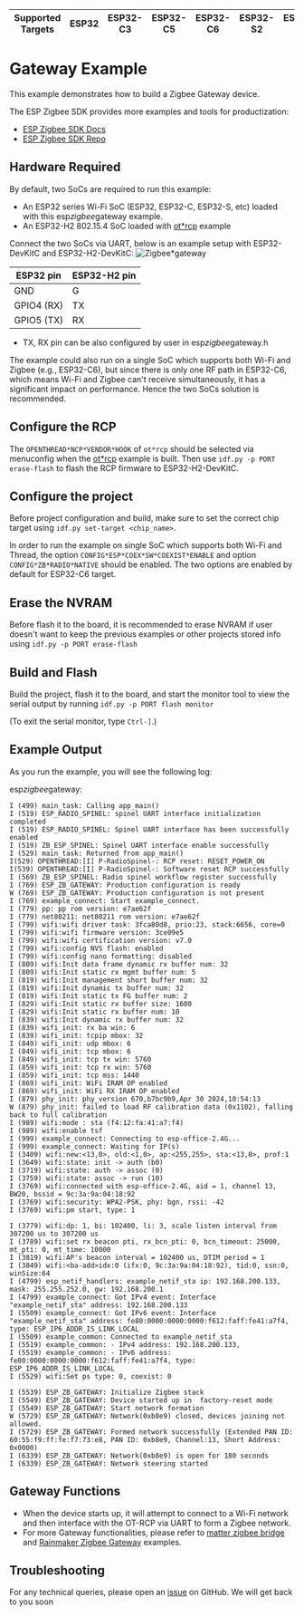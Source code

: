 | Supported Targets | ESP32 | ESP32-C3 | ESP32-C5 | ESP32-C6 | ESP32-S2 | ESP32-S3 |
| ----------------- | ----- | -------- | -------- | -------- | -------- | -------- |

# Gateway Example

This example demonstrates how to build a Zigbee Gateway device.

The ESP Zigbee SDK provides more examples and tools for productization:
* [ESP Zigbee SDK Docs](https://docs.espressif.com/projects/esp-zigbee-sdk)
* [ESP Zigbee SDK Repo](https://github.com/espressif/esp-zigbee-sdk)

## Hardware Required

By default, two SoCs are required to run this example:
* An ESP32 series Wi-Fi SoC (ESP32, ESP32-C, ESP32-S, etc) loaded with this esp*zigbee*gateway example.
* An ESP32-H2 802.15.4 SoC loaded with [ot*rcp](../../openthread/ot*rcp/) example

Connect the two SoCs via UART, below is an example setup with ESP32-DevKitC and ESP32-H2-DevKitC:
![Zigbee*gateway](../../openthread/ot*br/image/thread-border-router-esp32-esp32h2.jpg)

ESP32 pin     | ESP32-H2 pin
------------- |-------------
   GND        |    G
   GPIO4 (RX) |    TX
   GPIO5 (TX) |    RX

* TX, RX pin can be also configured by user in esp*zigbee*gateway.h

The example could also run on a single SoC which supports both Wi-Fi and Zigbee (e.g., ESP32-C6), but since there is only one RF path in ESP32-C6, which means Wi-Fi and Zigbee can't receive simultaneously, it has a significant impact on performance. Hence the two SoCs solution is recommended.

## Configure the RCP

The `OPENTHREAD*NCP*VENDOR*HOOK` of `ot*rcp` should be selected via menuconfig when the [ot*rcp](../../openthread/ot*rcp/) example is built. Then use `idf.py -p PORT erase-flash` to flash the RCP firmware to ESP32-H2-DevKitC.

## Configure the project

Before project configuration and build, make sure to set the correct chip target using `idf.py set-target <chip_name>`.

In order to run the example on single SoC which supports both Wi-Fi and Thread, the option `CONFIG*ESP*COEX*SW*COEXIST*ENABLE` and option `CONFIG*ZB*RADIO*NATIVE` should be enabled. The two options are enabled by default for ESP32-C6 target.

## Erase the NVRAM 

Before flash it to the board, it is recommended to erase NVRAM if user doesn't want to keep the previous examples or other projects stored info using `idf.py -p PORT erase-flash`

## Build and Flash

Build the project, flash it to the board, and start the monitor tool to view the serial output by running `idf.py -p PORT flash monitor`

(To exit the serial monitor, type ``Ctrl-]``.)

## Example Output

As you run the example, you will see the following log:

esp*zigbee*gateway:
```
I (499) main_task: Calling app_main()
I (519) ESP_RADIO_SPINEL: spinel UART interface initialization completed
I (519) ESP_RADIO_SPINEL: Spinel UART interface has been successfully enabled
I (519) ZB_ESP_SPINEL: Spinel UART interface enable successfully
I (529) main_task: Returned from app_main()
I(529) OPENTHREAD:[I] P-RadioSpinel-: RCP reset: RESET_POWER_ON
I(539) OPENTHREAD:[I] P-RadioSpinel-: Software reset RCP successfully
I (569) ZB_ESP_SPINEL: Radio spinel workflow register successfully
I (769) ESP_ZB_GATEWAY: Production configuration is ready
W (769) ESP_ZB_GATEWAY: Production configuration is not present
I (769) example_connect: Start example_connect.
I (779) pp: pp rom version: e7ae62f
I (779) net80211: net80211 rom version: e7ae62f
I (799) wifi:wifi driver task: 3fca80d8, prio:23, stack:6656, core=0
I (799) wifi:wifi firmware version: 3ce09e5
I (799) wifi:wifi certification version: v7.0
I (799) wifi:config NVS flash: enabled
I (799) wifi:config nano formatting: disabled
I (809) wifi:Init data frame dynamic rx buffer num: 32
I (809) wifi:Init static rx mgmt buffer num: 5
I (819) wifi:Init management short buffer num: 32
I (819) wifi:Init dynamic tx buffer num: 32
I (819) wifi:Init static tx FG buffer num: 2
I (829) wifi:Init static rx buffer size: 1600
I (829) wifi:Init static rx buffer num: 10
I (839) wifi:Init dynamic rx buffer num: 32
I (839) wifi_init: rx ba win: 6
I (839) wifi_init: tcpip mbox: 32
I (849) wifi_init: udp mbox: 6
I (849) wifi_init: tcp mbox: 6
I (849) wifi_init: tcp tx win: 5760
I (859) wifi_init: tcp rx win: 5760
I (859) wifi_init: tcp mss: 1440
I (869) wifi_init: WiFi IRAM OP enabled
I (869) wifi_init: WiFi RX IRAM OP enabled
I (879) phy_init: phy_version 670,b7bc9b9,Apr 30 2024,10:54:13
W (879) phy_init: failed to load RF calibration data (0x1102), falling back to full calibration
I (989) wifi:mode : sta (f4:12:fa:41:a7:f4)
I (989) wifi:enable tsf
I (999) example_connect: Connecting to esp-office-2.4G...
I (999) example_connect: Waiting for IP(s)
I (3409) wifi:new:<13,0>, old:<1,0>, ap:<255,255>, sta:<13,0>, prof:1
I (3649) wifi:state: init -> auth (b0)
I (3719) wifi:state: auth -> assoc (0)
I (3759) wifi:state: assoc -> run (10)
I (3769) wifi:connected with esp-office-2.4G, aid = 1, channel 13, BW20, bssid = 9c:3a:9a:04:18:92
I (3769) wifi:security: WPA2-PSK, phy: bgn, rssi: -42
I (3769) wifi:pm start, type: 1

I (3779) wifi:dp: 1, bi: 102400, li: 3, scale listen interval from 307200 us to 307200 us
I (3789) wifi:set rx beacon pti, rx_bcn_pti: 0, bcn_timeout: 25000, mt_pti: 0, mt_time: 10000
I (3819) wifi:AP's beacon interval = 102400 us, DTIM period = 1
I (3849) wifi:<ba-add>idx:0 (ifx:0, 9c:3a:9a:04:18:92), tid:0, ssn:0, winSize:64
I (4799) esp_netif_handlers: example_netif_sta ip: 192.168.200.133, mask: 255.255.252.0, gw: 192.168.200.1
I (4799) example_connect: Got IPv4 event: Interface "example_netif_sta" address: 192.168.200.133
I (5509) example_connect: Got IPv6 event: Interface "example_netif_sta" address: fe80:0000:0000:0000:f612:faff:fe41:a7f4, type: ESP_IP6_ADDR_IS_LINK_LOCAL
I (5509) example_common: Connected to example_netif_sta
I (5519) example_common: - IPv4 address: 192.168.200.133,
I (5519) example_common: - IPv6 address: fe80:0000:0000:0000:f612:faff:fe41:a7f4, type: ESP_IP6_ADDR_IS_LINK_LOCAL
I (5529) wifi:Set ps type: 0, coexist: 0

I (5539) ESP_ZB_GATEWAY: Initialize Zigbee stack
I (5549) ESP_ZB_GATEWAY: Device started up in  factory-reset mode
I (5549) ESP_ZB_GATEWAY: Start network formation
W (5729) ESP_ZB_GATEWAY: Network(0xb8e9) closed, devices joining not allowed.
I (5729) ESP_ZB_GATEWAY: Formed network successfully (Extended PAN ID: 60:55:f9:ff:fe:f7:73:e8, PAN ID: 0xb8e9, Channel:13, Short Address: 0x0000)
I (6339) ESP_ZB_GATEWAY: Network(0xb8e9) is open for 180 seconds
I (6339) ESP_ZB_GATEWAY: Network steering started
```

## Gateway Functions

 * When the device starts up, it will attempt to connect to a Wi-Fi network and then interface with the OT-RCP via UART to form a Zigbee network.
 * For more Gateway functionalities, please refer to [matter zigbee bridge](https://github.com/espressif/esp-matter/tree/main/examples/bridge*apps/zigbee*bridge/) and [Rainmaker Zigbee Gateway](https://github.com/espressif/esp-rainmaker/tree/master/examples/zigbee_gateway) examples.

## Troubleshooting

For any technical queries, please open an [issue](https://github.com/espressif/esp-idf/issues) on GitHub. We will get back to you soon
